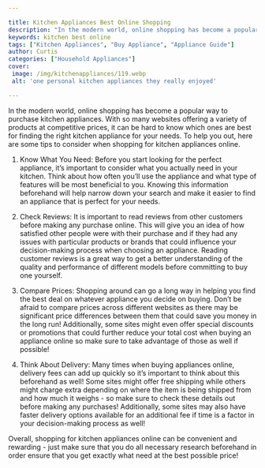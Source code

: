 ```yaml
---

title: Kitchen Appliances Best Online Shopping
description: "In the modern world, online shopping has become a popular way to purchase kitchen appliances. With so many websites offering a var...learn more about it now"
keywords: kitchen best online
tags: ["Kitchen Appliances", "Buy Appliance", "Appliance Guide"]
author: Curtis
categories: ["Household Appliances"]
cover: 
 image: /img/kitchenappliances/119.webp
 alt: 'one personal kitchen appliances they really enjoyed'

---
```


In the modern world, online shopping has become a popular way to purchase kitchen appliances. With so many websites offering a variety of products at competitive prices, it can be hard to know which ones are best for finding the right kitchen appliance for your needs. To help you out, here are some tips to consider when shopping for kitchen appliances online.

1. Know What You Need: Before you start looking for the perfect appliance, it’s important to consider what you actually need in your kitchen. Think about how often you’ll use the appliance and what type of features will be most beneficial to you. Knowing this information beforehand will help narrow down your search and make it easier to find an appliance that is perfect for your needs. 

2. Check Reviews: It is important to read reviews from other customers before making any purchase online. This will give you an idea of how satisfied other people were with their purchase and if they had any issues with particular products or brands that could influence your decision-making process when choosing an appliance. Reading customer reviews is a great way to get a better understanding of the quality and performance of different models before committing to buy one yourself. 

3. Compare Prices: Shopping around can go a long way in helping you find the best deal on whatever appliance you decide on buying. Don’t be afraid to compare prices across different websites as there may be significant price differences between them that could save you money in the long run! Additionally, some sites might even offer special discounts or promotions that could further reduce your total cost when buying an appliance online so make sure to take advantage of those as well if possible! 
 
4. Think About Delivery: Many times when buying appliances online, delivery fees can add up quickly so it’s important to think about this beforehand as well! Some sites might offer free shipping while others might charge extra depending on where the item is being shipped from and how much it weighs - so make sure to check these details out before making any purchases! Additionally, some sites may also have faster delivery options available for an additional fee if time is a factor in your decision-making process as well! 
 
Overall, shopping for kitchen appliances online can be convenient and rewarding - just make sure that you do all necessary research beforehand in order ensure that you get exactly what need at the best possible price!

